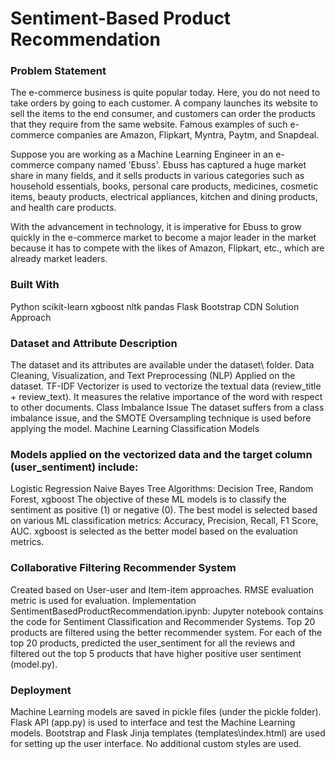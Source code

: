 # Sentiment-Based Product Recommendation
### Problem Statement
The e-commerce business is quite popular today. Here, you do not need to take orders by going to each customer. A company launches its website to sell the items to the end consumer, and customers can order the products that they require from the same website. Famous examples of such e-commerce companies are Amazon, Flipkart, Myntra, Paytm, and Snapdeal.

Suppose you are working as a Machine Learning Engineer in an e-commerce company named 'Ebuss'. Ebuss has captured a huge market share in many fields, and it sells products in various categories such as household essentials, books, personal care products, medicines, cosmetic items, beauty products, electrical appliances, kitchen and dining products, and health care products.

With the advancement in technology, it is imperative for Ebuss to grow quickly in the e-commerce market to become a major leader in the market because it has to compete with the likes of Amazon, Flipkart, etc., which are already market leaders.

### Built With
Python
scikit-learn
xgboost
nltk
pandas
Flask
Bootstrap CDN
Solution Approach

### Dataset and Attribute Description
The dataset and its attributes are available under the dataset\ folder.
Data Cleaning, Visualization, and Text Preprocessing (NLP)
Applied on the dataset.
TF-IDF Vectorizer is used to vectorize the textual data (review_title + review_text). It measures the relative importance of the word with respect to other documents.
Class Imbalance Issue
The dataset suffers from a class imbalance issue, and the SMOTE Oversampling technique is used before applying the model.
Machine Learning Classification Models
### Models applied on the vectorized data and the target column (user_sentiment) include:
Logistic Regression
Naive Bayes
Tree Algorithms: Decision Tree, Random Forest, xgboost
The objective of these ML models is to classify the sentiment as positive (1) or negative (0).
The best model is selected based on various ML classification metrics: Accuracy, Precision, Recall, F1 Score, AUC.
xgboost is selected as the better model based on the evaluation metrics.
### Collaborative Filtering Recommender System
Created based on User-user and Item-item approaches.
RMSE evaluation metric is used for evaluation.
Implementation
SentimentBasedProductRecommendation.ipynb: Jupyter notebook contains the code for Sentiment Classification and Recommender Systems.
Top 20 products are filtered using the better recommender system.
For each of the top 20 products, predicted the user_sentiment for all the reviews and filtered out the top 5 products that have higher positive user sentiment (model.py).
### Deployment
Machine Learning models are saved in pickle files (under the pickle folder).
Flask API (app.py) is used to interface and test the Machine Learning models.
Bootstrap and Flask Jinja templates (templates\index.html) are used for setting up the user interface. No additional custom styles are used.


